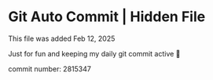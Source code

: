 # Git Auto Commit | Hidden File

This file was added Feb 12, 2025

Just for fun and keeping my daily git commit active 🤪

commit number: 2815347

